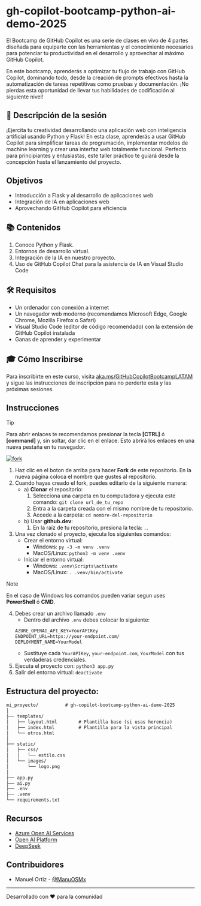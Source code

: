 # gh-copilot-bootcamp-python-ai-demo-2025

El Bootcamp de GitHub Copilot es una serie de clases en vivo de 4 partes diseñada para equiparte con las herramientas y el conocimiento necesarios para potenciar tu productividad en el desarrollo y aprovechar al máximo GitHub Copilot.

En este bootcamp, aprenderás a optimizar tu flujo de trabajo con GitHub Copilot, dominando todo, desde la creación de prompts efectivos hasta la automatización de tareas repetitivas como pruebas y documentación. ¡No pierdas esta oportunidad de llevar tus habilidades de codificación al siguiente nivel!

## 🎯 Descripción de la sesión

¡Ejercita tu creatividad desarrollando una aplicación web con inteligencia artificial usando Python y Flask! En esta clase, aprenderás a usar GitHub Copilot para simplificar tareas de programación, implementar modelos de machine learning y crear una interfaz web totalmente funcional. Perfecto para principiantes y entusiastas, este taller práctico te guiará desde la concepción hasta el lanzamiento del proyecto.

## Objetivos

- Introducción a Flask y al desarrollo de aplicaciones web
- Integración de IA en aplicaciones web
- Aprovechando GitHub Copilot para eficiencia

## 📚 Contenidos

1. Conoce Python y Flask.
2. Entornos de desarrollo virtual.
3. Integración de la IA en nuestro proyecto.
4. Uso de GitHub Copilot Chat para la asistencia de IA en Visual Studio Code

## 🛠 Requisitos

- Un ordenador con conexión a internet
- Un navegador web moderno (recomendamos Microsoft Edge, Google Chrome, Mozilla Firefox o Safari)
- Visual Studio Code (editor de código recomendado) con la extensión de GitHub Copilot instalada
- Ganas de aprender y experimentar

## 🎓 Cómo Inscribirse

Para inscribirte en este curso, visita [aka.ms/GitHubCopilotBootcampLATAM](https://aka.ms/GitHubCopilotBootcampLATAM) y sigue las instrucciones de inscripción para no perderte esta y las próximas sesiones.

## Instrucciones

> [!TIP]
> Para abrir enlaces te recomendamos presionar la tecla **[CTRL]** ó **[command]** y, sin soltar, dar clic en el enlace. Esto abrirá los enlaces en una nueva pestaña en tu navegador.

[![**fork**](https://user-images.githubusercontent.com/1221423/235727646-4a590299-ffe5-480d-8cd5-8194ea184546.svg)](https://github.com/manuosmx/gh-copilot-bootcamp-python-ai-demo-2025/fork)

1. Haz clic en el boton de arriba para hacer **Fork** de este repositorio. En la nueva página coloca el nombre que gustes al repositorio.
2. Cuando hayas creado el fork, puedes editarlo de la siguiente manera:
   - a) **Clonar** el repositorio:
     1. Selecciona una carpeta en tu computadora y ejecuta este comando: `git clone url_de_tu_repo`
     2. Entra a la carpeta creada con el mismo nombre de tu repositorio.
     3. Accede a la carpeta: `cd nombre-del-repositorio`
   - b) Usar **github.dev**:
     1. En la raíz de tu repositorio, presiona la tecla:  `.`.
3. Una vez clonado el proyecto, ejecuta los siguientes comandos:
    - Crear el entorno virtual:
        - Windows: `py -3 -m venv .venv`
        - MacOS/Linux: `python3 -m venv .venv`
    - Iniciar el entorno virtual:
        - Windows: `.venv\Scripts\activate`
        - MacOS/Linux: `. .venv/bin/activate`

> [!NOTE]
> En el caso de Windows los comandos pueden variar segun uses **PowerShell** ó **CMD**. 

4. Debes crear un archivo llamado `.env`
    - Dentro del archivo `.env` debes colocar lo siguiente:
    ```md
    AZURE_OPENAI_API_KEY=YourAPIKey
    ENDPOINT_URL=https://your-endpoint.com/
    DEPLOYMENT_NAME=YourModel
    ```
    - Sustituye cada `YourAPIKey`, `your-endpoint.com`, `YourModel` con tus verdaderas credenciales.
5. Ejecuta el proyecto con: `python3 app.py`
6. Salir del entorno virtual: `deactivate`
 
## Estructura del proyecto:
 ```md
 mi_proyecto/          # gh-copilot-bootcamp-python-ai-demo-2025
│
├── templates/
│   ├── layout.html        # Plantilla base (si usas herencia)
│   ├── index.html         # Plantilla para la vista principal
│   └── otros.html
│
├── static/
│   ├── css/
│   │   └── estilo.css
│   └── images/
│       └── logo.png
│
├── app.py
├── ai.py
├── .env
├── .venv
└── requirements.txt
 ```

## Recursos

- [Azure Open AI Services](https://learn.microsoft.com/en-us/azure/ai-services/openai/chatgpt-quickstart?tabs=bash%2Ckeyless%2Ctypescript-keyless%2Cpython-new&pivots=programming-language-python)
- [Open AI Platform](https://platform.openai.com/docs/quickstart?language=python)
- [DeepSeek](https://api-docs.deepseek.com)

## Contribuidores

- Manuel Ortiz - [@ManuOSMx](https://github.com/manuosmx)

---

Desarrollado con ❤️ para la comunidad